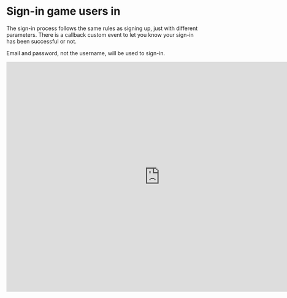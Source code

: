 # Sign-in game users in

The sign-in process follows the same rules as signing up, just with different
parameters. There is a callback custom event to let you know your sign-in has
been successful or not.

Email and password, not the username, will be used to sign-in.

<iframe src="https://blueprintue.com/render/tez3t0eh/" width="800" height="600" frameborder="0" allowfullscreen></iframe>
